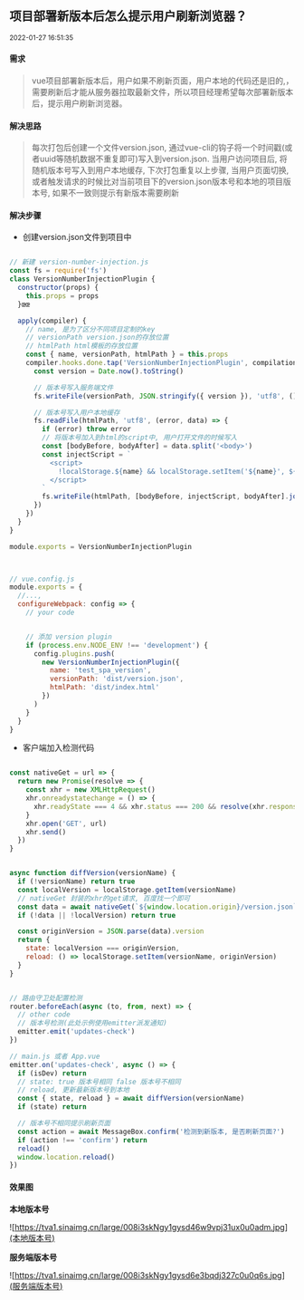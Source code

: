 <h2 class="content-title">项目部署新版本后怎么提示用户刷新浏览器？</h2>
<small class="content-date">2022-01-27 16:51:35</small>



#### 需求
> vue项目部署新版本后，用户如果不刷新页面，用户本地的代码还是旧的,，需要刷新后才能从服务器拉取最新文件，所以项目经理希望每次部署新版本后，提示用户刷新浏览器。


#### 解决思路
> 每次打包后创建一个文件version.json, 通过vue-cli的钩子将一个时间戳(或者uuid等随机数据不重复即可)写入到version.json. 当用户访问项目后, 将随机版本号写入到用户本地缓存, 下次打包重复以上步骤, 当用户页面切换, 或者触发请求的时候比对当前项目下的version.json版本号和本地的项目版本号, 如果不一致则提示有新版本需要刷新


#### 解决步骤

- 创建version.json文件到项目中

```javascript

// 新建 version-number-injection.js
const fs = require('fs')
class VersionNumberInjectionPlugin {
  constructor(props) {
    this.props = props
  }œœ

  apply(compiler) {
    // name, 是为了区分不同项目定制的key
    // versionPath version.json的存放位置
    // htmlPath html模板的存放位置
    const { name, versionPath, htmlPath } = this.props
    compiler.hooks.done.tap('VersionNumberInjectionPlugin', compilation => {
      const version = Date.now().toString()

      // 版本号写入服务端文件
      fs.writeFile(versionPath, JSON.stringify({ version }), 'utf8', () => {})

      // 版本号写入用户本地缓存
      fs.readFile(htmlPath, 'utf8', (error, data) => {
        if (error) throw error
        // 将版本号加入到html的script中, 用户打开文件的时候写入
        const [bodyBefore, bodyAfter] = data.split('<body>')
        const injectScript = `
          <script>
            !localStorage.${name} && localStorage.setItem('${name}', ${version});
          </script>
        `
        fs.writeFile(htmlPath, [bodyBefore, injectScript, bodyAfter].join(''), 'utf8', () => {})
      })
    })
  }
}

module.exports = VersionNumberInjectionPlugin



// vue.config.js
module.exports = {
  //...,
  configureWebpack: config => {
    // your code


    // 添加 version plugin
    if (process.env.NODE_ENV !== 'development') {
      config.plugins.push(
        new VersionNumberInjectionPlugin({
          name: 'test_spa_version',
          versionPath: 'dist/version.json',
          htmlPath: 'dist/index.html'
        })
      )
    }
  }
}

```


- 客户端加入检测代码

```javascript

const nativeGet = url => {
  return new Promise(resolve => {
    const xhr = new XMLHttpRequest()
    xhr.onreadystatechange = () => {
      xhr.readyState === 4 && xhr.status === 200 && resolve(xhr.responseText)
    }
    xhr.open('GET', url)
    xhr.send()
  })
}


async function diffVersion(versionName) {
  if (!versionName) return true
  const localVersion = localStorage.getItem(versionName)
  // nativeGet 封装的xhr的get请求, 百度找一个即可
  const data = await nativeGet(`${window.location.origin}/version.json`)
  if (!data || !localVersion) return true

  const originVersion = JSON.parse(data).version
  return {
    state: localVersion === originVersion,
    reload: () => localStorage.setItem(versionName, originVersion)
  }
}


// 路由守卫处配置检测
router.beforeEach(async (to, from, next) => {
  // other code
  // 版本号检测(此处示例使用emitter派发通知)
  emitter.emit('updates-check')
})

// main.js 或者 App.vue 
emitter.on('updates-check', async () => {
  if (isDev) return
  // state: true 版本号相同 false 版本号不相同
  // reload, 更新最新版本号到本地
  const { state, reload } = await diffVersion(versionName)
  if (state) return

  // 版本号不相同提示刷新页面
  const action = await MessageBox.confirm('检测到新版本, 是否刷新页面?')
  if (action !== 'confirm') return
  reload()
  window.location.reload()
})
```


#### 效果图

**本地版本号**

![https://tva1.sinaimg.cn/large/008i3skNgy1gysd46w9vpj31ux0u0adm.jpg](本地版本号)

**服务端版本号**

![https://tva1.sinaimg.cn/large/008i3skNgy1gysd6e3bqdj327c0u0q6s.jpg](服务端版本号)



